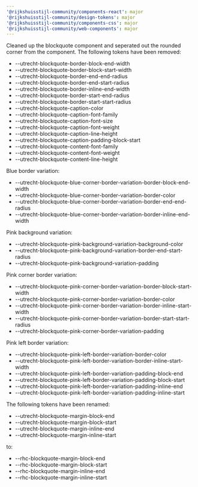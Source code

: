 ```yaml
---
'@rijkshuisstijl-community/components-react': major
'@rijkshuisstijl-community/design-tokens': major
'@rijkshuisstijl-community/components-css': major
'@rijkshuisstijl-community/web-components': major
---
```


Cleaned up the blockquote component and seperated out the rounded corner from the component.
The following tokens have been removed:

- --utrecht-blockquote-border-block-end-width
- --utrecht-blockquote-border-block-start-width
- --utrecht-blockquote-border-end-end-radius
- --utrecht-blockquote-border-end-start-radius
- --utrecht-blockquote-border-inline-end-width
- --utrecht-blockquote-border-start-end-radius
- --utrecht-blockquote-border-start-start-radius
- --utrecht-blockquote-caption-color
- --utrecht-blockquote-caption-font-family
- --utrecht-blockquote-caption-font-size
- --utrecht-blockquote-caption-font-weight
- --utrecht-blockquote-caption-line-height
- --utrecht-blockquote-caption-padding-block-start
- --utrecht-blockquote-content-font-family
- --utrecht-blockquote-content-font-weight
- --utrecht-blockquote-content-line-height

Blue border variation:

- --utrecht-blockquote-blue-corner-border-variation-border-block-end-width
- --utrecht-blockquote-blue-corner-border-variation-border-color
- --utrecht-blockquote-blue-corner-border-variation-border-end-end-radius
- --utrecht-blockquote-blue-corner-border-variation-border-inline-end-width

Pink background variation:

- --utrecht-blockquote-pink-background-variation-background-color
- --utrecht-blockquote-pink-background-variation-border-end-start-radius
- --utrecht-blockquote-pink-background-variation-padding

Pink corner border variation:

- --utrecht-blockquote-pink-corner-border-variation-border-block-start-width
- --utrecht-blockquote-pink-corner-border-variation-border-color
- --utrecht-blockquote-pink-corner-border-variation-border-inline-start-width
- --utrecht-blockquote-pink-corner-border-variation-border-start-start-radius
- --utrecht-blockquote-pink-corner-border-variation-padding

Pink left border variation:

- --utrecht-blockquote-pink-left-border-variation-border-color
- --utrecht-blockquote-pink-left-border-variation-border-inline-start-width
- --utrecht-blockquote-pink-left-border-variation-padding-block-end
- --utrecht-blockquote-pink-left-border-variation-padding-block-start
- --utrecht-blockquote-pink-left-border-variation-padding-inline-end
- --utrecht-blockquote-pink-left-border-variation-padding-inline-start

The following tokens have been renamed:

- --utrecht-blockquote-margin-block-end
- --utrecht-blockquote-margin-block-start
- --utrecht-blockquote-margin-inline-end
- --utrecht-blockquote-margin-inline-start

to:

- --rhc-blockquote-margin-block-end
- --rhc-blockquote-margin-block-start
- --rhc-blockquote-margin-inline-end
- --rhc-blockquote-margin-inline-start
